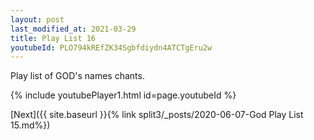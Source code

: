 ```yaml
---
layout: post
last_modified_at: 2021-03-29
title: Play List 16
youtubeId: PLO794kREfZK34Sgbfdiydn4ATCTgEru2w
---
```

 
 
Play list of GOD's names chants.
 
{% include youtubePlayer1.html id=page.youtubeId %}
 

[Next]({{ site.baseurl }}{% link  split3/_posts/2020-06-07-God Play List 15.md%})
